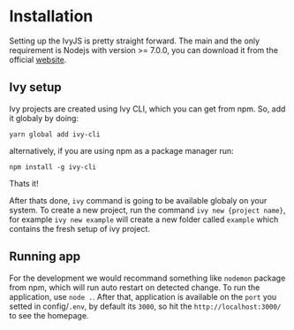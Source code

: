 # Installation
Setting up the IvyJS is pretty straight forward. The main and the only requirement is Nodejs with version >= 7.0.0, you can download it from the official [website](https://nodejs.org/).

## Ivy setup
Ivy projects are created using Ivy CLI, which you can get from npm.
So, add it globaly by doing:

`yarn global add ivy-cli`

alternatively, if you are using npm as a package manager run:

`npm install -g ivy-cli`

Thats it!

After thats done, `ivy` command is going to be available globaly on your system.
To create a new project, run the command `ivy new {project name}`, for example `ivy new example` will create a new folder called `example` which contains the fresh setup of ivy project.

## Running app

For the development we would recommand something like `nodemon` package from npm, which will run auto restart on detected change.
To run the application, use `node .`. After that, application is available on the `port` you setted in config/`.env`, by default its `3000`, so hit the `http://localhost:3000/` to see the homepage.
